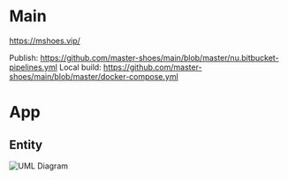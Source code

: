 # Main
https://mshoes.vip/

Publish: https://github.com/master-shoes/main/blob/master/nu.bitbucket-pipelines.yml
Local build: https://github.com/master-shoes/main/blob/master/docker-compose.yml

# App
## Entity
![UML Diagram](https://www.plantuml.com/plantuml/png/fLPTRjim37vkWDp1xuKl80n5WxO3yZ0iM7i1HbOIeR8bK78NOzXXTgCTQVgpBJbs0sHFjaIQ_FZne-H7RG1DMulrQhsY0hGkTYYhbfhYrtfrTyyhKl36kDS6QaOARP0tHxUkcAR8bU6oIRTR5EcIryTn-Jl9mb3BvceILWFFugcJRDWd4Ryn0nKOk8YyH_bJCyomgNI53CHMvHL-S9h1eR9j37RvPyUCWGJHfggGsUSKoamKoassjc-CcNJd95kTOJa8I1rA9MruKkpS8sRE-KaC5v2KrEUCPgcxsPg-Si6kTkqWiSx0tLSyOxvr7u_GJQVizyyS6JKIEvVZpMvv8XY69kob51cImVtLW6drTwmOtYRQvQ0xw6hMt3WBSs5ZG5VThGDcv3jRdhYvf3sVLpDgsIATdwwn0fIr_1_y_aHma79rkh0N8RdUKCC_XlRRe63OnahBFVlrcnpNYjaAt1mSX0Gp8wu1VvZ4Qk4mWMvRsJXsB2z0GUtczybonTrvqYUA-w-zO2VxBsU3y7G2FAQs0qjN1ix3AWSphyAsthDFvkf2AgNsgYOBCdSUqeqHAVmqpR4twjTPwOdHTr9i4A7xudhwqFV4EevD0MfQ4C--LRd1KvCqIw7bxkMi13GGX9Dq8YDbOTwlKQ9G6blAH9CdqAUK9oguJRbj3bPP-RtYGVgTtX9W-pjJzrJ4EzInKK8uSaan7CftvS5IfQUyBNMdxuNdzUyVAKHVG3e4FvXfSTmhLUWKAPBcAgTz4cOjaXb14UAlZw8i7oOtY4D7Y9E1DyuSqZxSd4ioQX448Q76t6yYmi7NQz6xHWe6oqokL9Y3dzUdT_Jt5fbGFlXDPHTuI9Nd4TY0Wp22oqGRqIi89F4OBL4emHR_jCYbRA9xr8xt7ZeIRLv3oxL5hsM-8wSzi7Z6nC939qRGjUmHE-MiLu-igUnVupy0)
